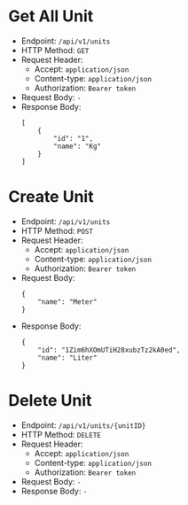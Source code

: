 # Get All Unit

* Endpoint: `/api/v1/units`
* HTTP Method: `GET`
* Request Header:
    * Accept: `application/json`
    * Content-type: `application/json`
    * Authorization: `Bearer token`
* Request Body: `-`
* Response Body:
    ```
    [
        {
            "id": "1",
            "name": "Kg"
        }
    ]
    ```

# Create Unit

* Endpoint: `/api/v1/units`
* HTTP Method: `POST`
* Request Header:
    * Accept: `application/json`
    * Content-type: `application/json`
    * Authorization: `Bearer token`
* Request Body:
    ```
    {
        "name": "Meter"
    }
    ```
* Response Body:
    ```
    {
        "id": "1Zim6hXOmUTiH28xubzTz2kA0ed",
        "name": "Liter"
    }
    ```

# Delete Unit

* Endpoint: `/api/v1/units/{unitID}`
* HTTP Method: `DELETE`
* Request Header:
    * Accept: `application/json`
    * Content-type: `application/json`
    * Authorization: `Bearer token`
* Request Body: `-`
* Response Body: `-`